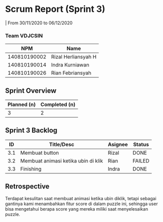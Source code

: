 # Scrum Report (Sprint 3)

| From 30/11/2020 to 06/12/2020

### Team VDJCSIN

| NPM          | Name                |
| ------------ | ------------------- |
| 140810190002 | Rizal Herliansyah H |
| 140810190014 | Indra Kurniawan     |
| 140810190026 | Rian Febriansyah    |

## Sprint Overview

| Planned (n) | Completed (n) |
| ----------- | ------------- |
| 3           | 2             |

## Sprint 3 Backlog

| ID  | Title/Desc                          | Asignee | Status |
| --- | ----------------------------------- | ------- | ------ |
| 3.1 | Membuat button                      | Rizal   | DONE   |
| 3.2 | Membuat animasi ketika ubin di klik | Rian    | FAILED |
| 3.3 | Finishing                           | Indra   | DONE   |

## Retrospective

Terdapat kesulitan saat membuat animasi ketika ubin diklik, tetapi sebagai gantinya
kami menambahkan fitur score di dalam puzzle ini, sehingga user bisa mengetahui
berapa score yang mereka miliki saat menyelesaikan puzzle.
